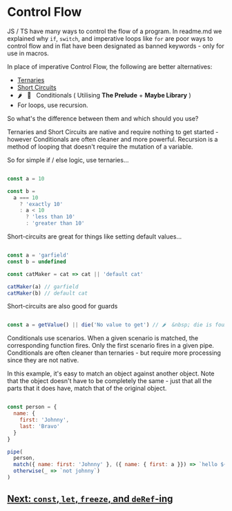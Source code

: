 # Control Flow

JS / TS have many ways to control the flow of a program. In readme.md we explained why `if`, `switch`, and imperative loops like `for` are poor ways to control flow and in flat have been designated as banned keywords - only for use in macros.

In place of imperative Control Flow, the following are better alternatives:

- [Ternaries](https://github.com/attack-monkey/flat-code-guide/blob/master/Ternaries.md)
- [Short Circuits](https://github.com/attack-monkey/flat-code-guide/blob/master/Short%20Circuits.md)
- 🌶️  &nbsp; 🧩 &nbsp; Conditionals ( Utilising **The Prelude** + **Maybe Library** )
- For loops, use recursion.

So what's the difference between them and which should you use?

Ternaries and Short Circuits are native and require nothing to get started - however Conditionals are often cleaner and more powerful.
Recursion is a method of looping that doesn't require the mutation of a variable.

So for simple if / else logic, use ternaries...

```javascript

const a = 10

const b =
  a === 10
    ? 'exactly 10'
    : a < 10
      ? 'less than 10'
      : 'greater than 10'
```
Short-circuits are great for things like setting default values...

```javascript

const a = 'garfield'
const b = undefined

const catMaker = cat => cat || 'default cat'

catMaker(a) // garfield
catMaker(b) // default cat

```

Short-circuits are also good for guards

```javascript

const a = getValue() || die('No value to get') // 🌶️  &nbsp; die is found in The Prelude and is used to throw an error.

```

Conditionals use scenarios. When a given scenario is matched, the corresponding function fires. Only the first scenario fires in a given pipe.
Conditionals are often cleaner than ternaries - but require more processing since they are not native.

In this example, it's easy to match an object against another object. Note that the object doesn't have to be completely the same - just that all the parts that it does have, match that of the original object.

```javascript

const person = {
  name: {
    first: 'Johnny',
    last: 'Bravo'
  }
}

pipe(
  person,
  match({ name: first: 'Johnny' }, ({ name: { first: a }}) => `hello ${a}`),
  otherwise(_ => `not johnny`)
)
```

## [Next: `const`, `let`, `freeze`, and `deRef`-ing](https://github.com/attack-monkey/flat-code-guide/blob/master/const%2C%20let%2C%20Readonly%2C%20freeze%20and%20deRef-ing.md)

